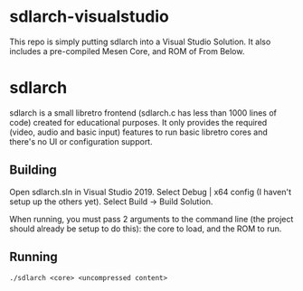 # sdlarch-visualstudio

This repo is simply putting sdlarch into a Visual Studio Solution. It also includes a pre-compiled Mesen Core, and ROM of From Below.

# sdlarch

sdlarch is a small libretro frontend (sdlarch.c has less than 1000 lines of
code) created for educational purposes. It only provides the required (video,
audio and basic input) features to run basic libretro cores and there's no UI
or configuration support.

## Building

Open sdlarch.sln in Visual Studio 2019. Select Debug | x64 config (I haven't setup up the others yet). Select Build -> Build Solution.

When running, you must pass 2 arguments to the command line (the project should already be setup to do this): the core to load, and the ROM to run.

## Running

    ./sdlarch <core> <uncompressed content>

